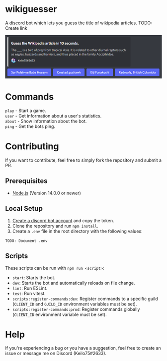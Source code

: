# wikiguesser

A discord bot which lets you guess the title of wikipedia articles. TODO: Create link

![Example Image of Bot](./src/assets/example.png)

# Commands

`play` - Start a game.  
`user` - Get information about a user's statistics.  
`about` - Show information about the bot.  
`ping` - Get the bots ping.

# Contributing

If you want to contribute, feel free to simply fork the repository and submit a PR.

## Prerequisites

- [Node.js](https://nodejs.org/en/) (Version 14.0.0 or newer)

## Local Setup

1. [Create a discord bot account](https://discord.com/developers/applications) and copy the token.
2. Clone the repository and run `npm install`.
3. Create a `.env` file in the root directory with the following values:

```
TODO: Document .env
```

## Scripts

These scripts can be run with `npm run <script>`:

- `start`: Starts the bot.
- `dev`: Starts the bot and automatically reloads on file change.
- `lint`: Run ESLint.
- `test`: Run vitest.
- `scripts:register-commands:dev`: Register commands to a specific guild (`CLIENT_ID` and `GUILD_ID` environment variables must be set).
- `scripts:register-commands:prod`: Register commands globally (`CLIENT_ID` environment variable must be set).

# Help

If you're experiencing a bug or you have a suggestion, feel free to create an issue or message me on Discord (Keilo75#2633).
